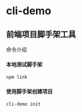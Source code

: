 # cli-demo
## 前端项目脚手架工具

命令介绍

#### 本地测试脚手架
```bash
npm link
```

#### 使用脚手架创建项目

```bash
cli-demo init
```
